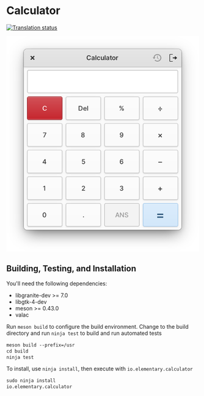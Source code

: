 # Calculator
[![Translation status](https://l10n.elementary.io/widgets/calculator/-/svg-badge.svg)](https://l10n.elementary.io/projects/calculator/?utm_source=widget)

![Screenshot](data/screenshot@2x.png?raw=true)

## Building, Testing, and Installation

You'll need the following dependencies:

* libgranite-dev >= 7.0
* libgtk-4-dev
* meson >= 0.43.0
* valac

Run `meson build` to configure the build environment. Change to the build directory and run `ninja test` to build and run automated tests

    meson build --prefix=/usr
    cd build
    ninja test

To install, use `ninja install`, then execute with `io.elementary.calculator`

    sudo ninja install
    io.elementary.calculator
